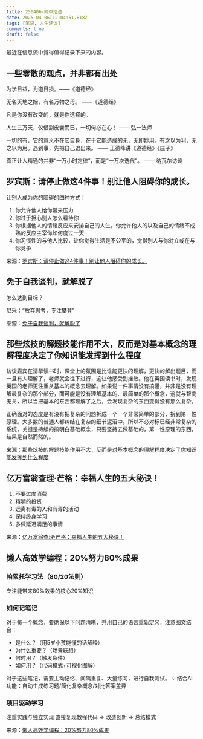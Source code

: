 ```yaml
---
title: 250406-网中拾遗
date: 2025-04-06T12:04:51.818Z
tags: [笔记, 人生建议]
comments: true
draft: false
---
```


最近在信息流中觉得值得记录下来的内容。

## 一些零散的观点，并非都有出处

为学日益，为道日损。——《道德经》

无名天地之始，有名万物之母。 ——《道德经》

凡是你没有改变的，就是你选择的。

人生三万天，仅借副皮囊而已，一切何必在心！ —— 弘一法师

一切的有，它的意义不在它自身，在于它能造成的无，无即妙用。有之以为利，无之以为用。遇到事，先把自己退出来。 —— 王德峰讲《道德经》《庄子》

真正让人精通的并非“一万小时定律”，而是“一万次迭代”。 —— 纳瓦尔访谈

## 罗宾斯：请停止做这4件事！别让他人阻碍你的成长。

让别人成为你的阻碍的四种方式：

1. 你允许他人给你带来压力
2. 你过于担心别人怎么看待你
3. 你根据他人的情绪反应来安排自己的人生，你允许他人的以及自己的情绪不成熟的反应主宰你如何度过一天
4. 你习惯性的与他人比较，让你觉得生活是不公平的，觉得别人与你对立或在与你竞争

来源：[罗宾斯：请停止做这4件事！别让他人阻碍你的成长。](https://www.bilibili.com/video/BV1bYQ6YPEVv/?spm_id_from=333.1387.favlist.content.click&vd_source=50b7fbaac8495676da2c0ff3d4eb7885)

## 免于自我谈判，就解脱了

怎么达到目标？

尼采：“放弃思考，专注攀登”

来源：[免于自我谈判，就解脱了](https://www.bilibili.com/video/BV1F9X5YUEzg/?spm_id_from=333.1387.favlist.content.click&vd_source=50b7fbaac8495676da2c0ff3d4eb7885)

## 那些炫技的解题技能作用不大，反而是对基本概念的理解程度决定了你知识能发挥到什么程度

访谈嘉宾在清华读书时，课堂上的氛围是比谁能更快的理解，更快的解出题目，而一旦有人理解了，老师就会往下进行，这让他感受到挫败。他在英国读书时，发现英国的老师更注重从基本的概念去理解。如果说一件事情没有搞懂，并非是没有理解最复杂的那个部分，而可能是没有理解基本的、最简单的那个概念，这就与智商无关，所以当把基本的东西都理解了之后，会发现复杂的东西变得没有那么复杂。

正确面对的态度是有没有把复杂的问题拆成一个一个非常简单的部分，拆到第一性原理。大多数的普通人都纠结在复杂的细节泥沼中。所以不必对标已经非常复杂的系统，关键是持续的搞明白基础概念，只要坚持去做基础的，第一性原理的东西，结果是自然而然的。

来源：[那些炫技的解题技能作用不大，反而是对基本概念的理解程度决定了你知识能发挥到什么程度](https://www.bilibili.com/video/BV1oxoCYPEB4/?spm_id_from=333.1387.favlist.content.click&vd_source=50b7fbaac8495676da2c0ff3d4eb7885)

## 亿万富翁查理·芒格：幸福人生的五大秘诀！

1. 不要过度消费
2. 精明的投资
3. 远离有毒的人和有毒的活动
4. 保持终身学习
5. 多做延迟满足的事情

来源：[亿万富翁查理·芒格：幸福人生的五大秘诀！](https://www.bilibili.com/video/BV1c2ZnYLEe9/?spm_id_from=333.1387.favlist.content.click&vd_source=50b7fbaac8495676da2c0ff3d4eb7885)

## 懒人高效学编程：20%努力80%成果

### 帕累托学习法（80/20法则）

专注能带来80%效果的核心20%知识

### 如何记笔记

对于每一个概念，要确保以下问题清晰，并用自己的语言重新定义，注意图文结合：

- 是什么？（用5岁小孩能懂的话解释）
- 为什么重要？（场景联想）
- 何时用？（触发条件）
- 如何用？（代码模式+可视化图解）

对于这些笔记，需要主动记忆、间隔重复、大量练习，进行自我测试。
💡 结合AI功能：自动生成练习题/简化复杂概念/对比答案差异

### 项目驱动学习

注重实践与独立实现
直接复现教程代码 → 改造创新 → 总结模式

来源：[懒人高效学编程：20%努力80%成果](https://www.bilibili.com/video/BV1vwZcYCE3r/?spm_id_from=333.1007.tianma.1-3-3.click&vd_source=50b7fbaac8495676da2c0ff3d4eb7885)
